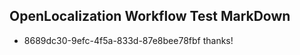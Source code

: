 ## OpenLocalization Workflow Test MarkDown
* 8689dc30-9efc-4f5a-833d-87e8bee78fbf thanks!

<!--HONumber=Sep16_HO1-->



